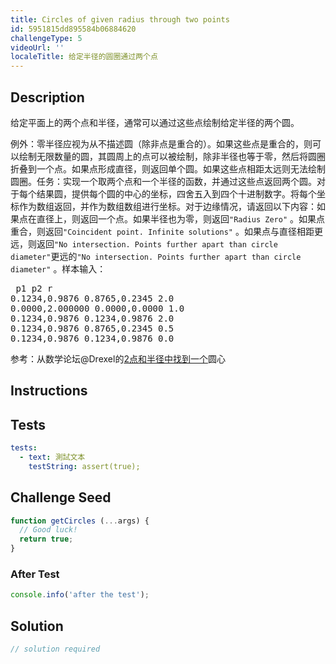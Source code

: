 ```yaml
---
title: Circles of given radius through two points
id: 5951815dd895584b06884620
challengeType: 5
videoUrl: ''
localeTitle: 给定半径的圆圈通过两个点
---
```


## Description
<section id="description"><p>给定平面上的两个点和半径，通常可以通过这些点绘制给定半径的两个圆。 </p>例外：零半径应视为从不描述圆（除非点是重合的）。如果这些点是重合的，则可以绘制无限数量的圆，其圆周上的点可以被绘制，除非半径也等于零，然后将圆圈折叠到一个点。如果点形成直径，则返回单个圆。如果这些点相距太远则无法绘制圆圈。任务：实现一个取两个点和一个半径的函数，并通过这些点返回两个圆。对于每个结果圆，提供每个圆的中心的坐标，四舍五入到四个十进制数字。将每个坐标作为数组返回，并作为数组数组进行坐标。对于边缘情况，请返回以下内容：如果点在直径上，则返回一个点。如果半径也为零，则返回<code>&quot;Radius Zero&quot;</code> 。如果点重合，则返回<code>&quot;Coincident point. Infinite solutions&quot;</code> 。如果点与直径相距更远，则返回<code>&quot;No intersection. Points further apart than circle diameter&quot;</code>更远的<code>&quot;No intersection. Points further apart than circle diameter&quot;</code> 。样本输入： <pre> p1 p2 r
0.1234,0.9876 0.8765,0.2345 2.0
0.0000,2.000000 0.0000,0.0000 1.0
0.1234,0.9876 0.1234,0.9876 2.0
0.1234,0.9876 0.8765,0.2345 0.5
0.1234,0.9876 0.1234,0.9876 0.0
</pre>参考：从数学论坛@Drexel的<a href="http://mathforum.org/library/drmath/view/53027.html" title="链接：http：//mathforum.org/library/drmath/view/53027.html">2点和半径中找到一个</a>圆心</section>

## Instructions
<section id="instructions">
</section>

## Tests
<section id='tests'>

```yml
tests:
  - text: 測試文本
    testString: assert(true);

```

</section>

## Challenge Seed
<section id='challengeSeed'>

<div id='js-seed'>

```js
function getCircles (...args) {
  // Good luck!
  return true;
}

```

</div>


### After Test
<div id='js-teardown'>

```js
console.info('after the test');
```

</div>

</section>

## Solution
<section id='solution'>

```js
// solution required
```
</section>
